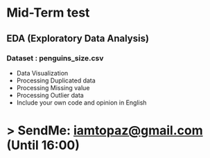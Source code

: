 # Mid-Term test 
## EDA (Exploratory Data Analysis)
### Dataset : penguins_size.csv

- Data Visualization
- Processing Duplicated data
- Processing Missing value
- Processing Outlier data
- Include your own code and opinion in English

# > SendMe: iamtopaz@gmail.com (Until 16:00)
